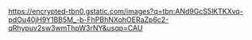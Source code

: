 https://encrypted-tbn0.gstatic.com/images?q=tbn:ANd9GcS5lKTKXvq-pdOu40jH9Y1BB5M_-b-FhPBhNXohOERaZp6c2-qRhypuv2sw3wmThpW3rNY&usqp=CAU
